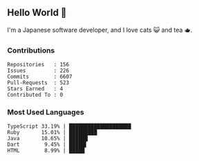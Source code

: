 ## Hello World 👋

I'm a Japanese software developer, and I love cats 😺 and tea 🫖.

### Contributions

    Repositories   : 156
    Issues         : 226
    Commits        : 6607
    Pull-Requests  : 523
    Stars Earned   : 4
    Contributed To : 0

### Most Used Languages

    TypeScript 33.19% | ████████████████████
    Ruby       15.01% | █████████
    Java       10.65% | ██████
    Dart        9.45% | █████▌
    HTML        8.99% | █████
